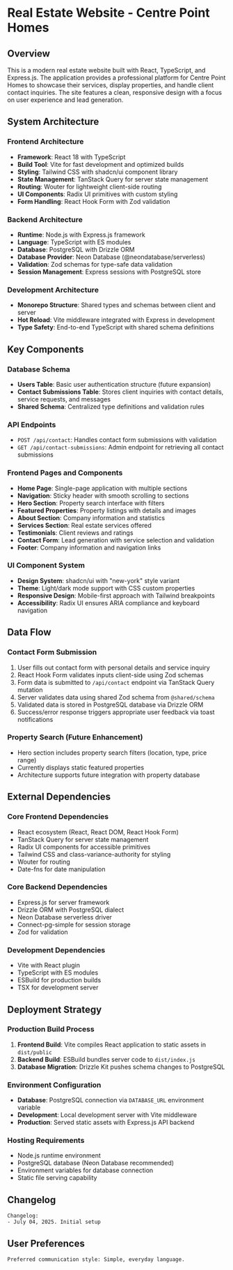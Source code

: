 # Real Estate Website - Centre Point Homes

## Overview

This is a modern real estate website built with React, TypeScript, and Express.js. The application provides a professional platform for Centre Point Homes to showcase their services, display properties, and handle client contact inquiries. The site features a clean, responsive design with a focus on user experience and lead generation.

## System Architecture

### Frontend Architecture
- **Framework**: React 18 with TypeScript
- **Build Tool**: Vite for fast development and optimized builds
- **Styling**: Tailwind CSS with shadcn/ui component library
- **State Management**: TanStack Query for server state management
- **Routing**: Wouter for lightweight client-side routing
- **UI Components**: Radix UI primitives with custom styling
- **Form Handling**: React Hook Form with Zod validation

### Backend Architecture
- **Runtime**: Node.js with Express.js framework
- **Language**: TypeScript with ES modules
- **Database**: PostgreSQL with Drizzle ORM
- **Database Provider**: Neon Database (@neondatabase/serverless)
- **Validation**: Zod schemas for type-safe data validation
- **Session Management**: Express sessions with PostgreSQL store

### Development Architecture
- **Monorepo Structure**: Shared types and schemas between client and server
- **Hot Reload**: Vite middleware integrated with Express in development
- **Type Safety**: End-to-end TypeScript with shared schema definitions

## Key Components

### Database Schema
- **Users Table**: Basic user authentication structure (future expansion)
- **Contact Submissions Table**: Stores client inquiries with contact details, service requests, and messages
- **Shared Schema**: Centralized type definitions and validation rules

### API Endpoints
- `POST /api/contact`: Handles contact form submissions with validation
- `GET /api/contact-submissions`: Admin endpoint for retrieving all contact submissions

### Frontend Pages and Components
- **Home Page**: Single-page application with multiple sections
- **Navigation**: Sticky header with smooth scrolling to sections
- **Hero Section**: Property search interface with filters
- **Featured Properties**: Property listings with details and images
- **About Section**: Company information and statistics
- **Services Section**: Real estate services offered
- **Testimonials**: Client reviews and ratings
- **Contact Form**: Lead generation with service selection and validation
- **Footer**: Company information and navigation links

### UI Component System
- **Design System**: shadcn/ui with "new-york" style variant
- **Theme**: Light/dark mode support with CSS custom properties
- **Responsive Design**: Mobile-first approach with Tailwind breakpoints
- **Accessibility**: Radix UI ensures ARIA compliance and keyboard navigation

## Data Flow

### Contact Form Submission
1. User fills out contact form with personal details and service inquiry
2. React Hook Form validates inputs client-side using Zod schemas
3. Form data is submitted to `/api/contact` endpoint via TanStack Query mutation
4. Server validates data using shared Zod schema from `@shared/schema`
5. Validated data is stored in PostgreSQL database via Drizzle ORM
6. Success/error response triggers appropriate user feedback via toast notifications

### Property Search (Future Enhancement)
- Hero section includes property search filters (location, type, price range)
- Currently displays static featured properties
- Architecture supports future integration with property database

## External Dependencies

### Core Frontend Dependencies
- React ecosystem (React, React DOM, React Hook Form)
- TanStack Query for server state management
- Radix UI components for accessible primitives
- Tailwind CSS and class-variance-authority for styling
- Wouter for routing
- Date-fns for date manipulation

### Core Backend Dependencies
- Express.js for server framework
- Drizzle ORM with PostgreSQL dialect
- Neon Database serverless driver
- Connect-pg-simple for session storage
- Zod for validation

### Development Dependencies
- Vite with React plugin
- TypeScript with ES modules
- ESBuild for production builds
- TSX for development server

## Deployment Strategy

### Production Build Process
1. **Frontend Build**: Vite compiles React application to static assets in `dist/public`
2. **Backend Build**: ESBuild bundles server code to `dist/index.js`
3. **Database Migration**: Drizzle Kit pushes schema changes to PostgreSQL

### Environment Configuration
- **Database**: PostgreSQL connection via `DATABASE_URL` environment variable
- **Development**: Local development server with Vite middleware
- **Production**: Served static assets with Express.js API backend

### Hosting Requirements
- Node.js runtime environment
- PostgreSQL database (Neon Database recommended)
- Environment variables for database connection
- Static file serving capability

## Changelog

```
Changelog:
- July 04, 2025. Initial setup
```

## User Preferences

```
Preferred communication style: Simple, everyday language.
```